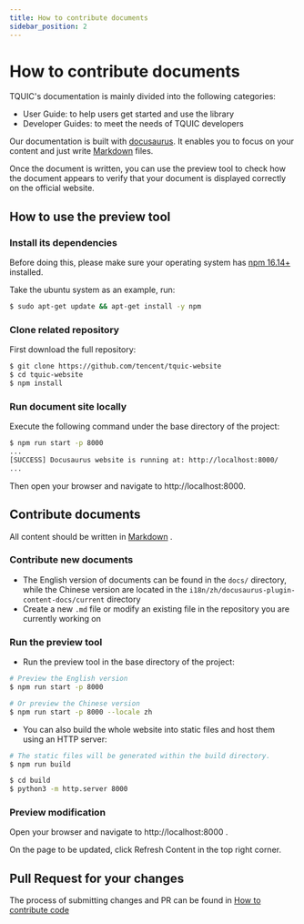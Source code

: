 ```yaml
---
title: How to contribute documents
sidebar_position: 2
---
```


# How to contribute documents

TQUIC's documentation is mainly divided into the following categories:
- User Guide: to help users get started and use the library
- Developer Guides: to meet the needs of TQUIC developers

Our documentation is built with [docusaurus](https://docusaurus.io/docs/installation). It enables you to focus on your content and just write [Markdown](https://guides.github.com/features/Mastering-markdown/) files.

Once the document is written, you can use the preview tool to check how the document appears to verify that your document is displayed correctly on the official website.


## How to use the preview tool

### Install its dependencies

Before doing this, please make sure your operating system has [npm 16.14+](https://docs.npmjs.com/downloading-and-installing-node-js-and-npm) installed.

Take the ubuntu system as an example, run:

```bash
$ sudo apt-get update && apt-get install -y npm
```

### Clone related repository

First download the full repository:

```bash
$ git clone https://github.com/tencent/tquic-website
$ cd tquic-website
$ npm install
```

### Run document site locally

Execute the following command under the base directory of the project:

```bash
$ npm run start -p 8000
...
[SUCCESS] Docusaurus website is running at: http://localhost:8000/
...
```

Then open your browser and navigate to http://localhost:8000.


## Contribute documents

All content should be written in [Markdown](https://guides.github.com/features/mastering-markdown/) .


### Contribute new documents

- The English version of documents can be found in the `docs/` directory, while the Chinese version are located in the `i18n/zh/docusaurus-plugin-content-docs/current` directory
- Create a new `.md` file or modify an existing file in the repository you are currently working on


### Run the preview tool

- Run the preview tool in the base directory of the project:

```bash
# Preview the English version
$ npm run start -p 8000

# Or preview the Chinese version
$ npm run start -p 8000 --locale zh
```

- You can also build the whole website into static files and host them using an HTTP server: 

```bash
# The static files will be generated within the build directory.
$ npm run build

$ cd build
$ python3 -m http.server 8000
```


### Preview modification

Open your browser and navigate to http://localhost:8000 .

On the page to be updated, click Refresh Content in the top right corner.



## Pull Request for your changes

The process of submitting changes and PR can be found in [How to contribute code](./contribute_codes#guide-of-submitting-pr-to-github)


